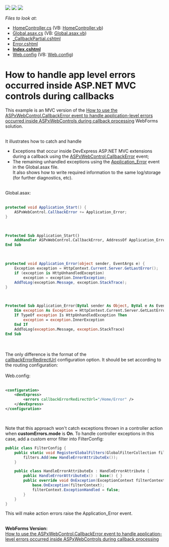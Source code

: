 <!-- default badges list -->
![](https://img.shields.io/endpoint?url=https://codecentral.devexpress.com/api/v1/VersionRange/128566621/12.2.7%2B)
[![](https://img.shields.io/badge/Open_in_DevExpress_Support_Center-FF7200?style=flat-square&logo=DevExpress&logoColor=white)](https://supportcenter.devexpress.com/ticket/details/E4588)
[![](https://img.shields.io/badge/📖_How_to_use_DevExpress_Examples-e9f6fc?style=flat-square)](https://docs.devexpress.com/GeneralInformation/403183)
<!-- default badges end -->
<!-- default file list -->
*Files to look at*:

* [HomeController.cs](./CS/MvcGridView_example/Controllers/HomeController.cs) (VB: [HomeController.vb](./VB/MvcGridView_example/Controllers/HomeController.vb))
* [Global.asax.cs](./CS/MvcGridView_example/Global.asax.cs) (VB: [Global.asax.vb](./VB/MvcGridView_example/Global.asax.vb))
* [_CallbackPartial.cshtml](./CS/MvcGridView_example/Views/Home/_CallbackPartial.cshtml)
* [Error.cshtml](./CS/MvcGridView_example/Views/Home/Error.cshtml)
* **[Index.cshtml](./CS/MvcGridView_example/Views/Home/Index.cshtml)**
* [Web.config](./CS/MvcGridView_example/Web.config) (VB: [Web.config](./VB/MvcGridView_example/Web.config))
<!-- default file list end -->
# How to handle app level errors occurred inside ASP.NET MVC controls during callbacks


<p>This example is an MVC version of the <a href="https://www.devexpress.com/Support/Center/p/E2398">How to use the ASPxWebControl.CallbackError event to handle application-level errors occurred inside ASPxWebControls during callback processing</a> WebForms solution.<br><br></p>
<p>It illustrates how to catch and handle

* Exceptions that occur inside DevExpress ASP.NET MVC extensions during a callback using the <a href="https://documentation.devexpress.com/#AspNet/DevExpressWebASPxWebControl_CallbackErrortopic">ASPxWebControl.CallbackError</a> event;
* The remaining unhandled exceptions using the <a href="http://msdn.microsoft.com/en-us/library/24395wz3(v=vs.100).aspx">Application_Error</a> event in the Global.asax file.<br>It also shows how to write required information to the same log/storage (for further diagnostics, etc).</p>
<p><br>Global.asax:<br><br></p>


```cs
protected void Application_Start() {
    ASPxWebControl.CallbackError += Application_Error;
}
```


<p> </p>


```vb
Protected Sub Application_Start()
	AddHandler ASPxWebControl.CallbackError, AddressOf Application_Error
End Sub
```


<p> </p>


```cs
protected void Application_Error(object sender, EventArgs e) {
    Exception exception = HttpContext.Current.Server.GetLastError();
    if (exception is HttpUnhandledException)
        exception = exception.InnerException;
    AddToLog(exception.Message, exception.StackTrace);
}
```


<p> </p>


```vb
Protected Sub Application_Error(ByVal sender As Object, ByVal e As EventArgs)
    Dim exception As Exception = HttpContext.Current.Server.GetLastError()
    If TypeOf exception Is HttpUnhandledException Then
        exception = exception.InnerException
    End If
    AddToLog(exception.Message, exception.StackTrace)
End Sub
```


<p><br><br>The only difference is the format of the <a href="https://documentation.devexpress.com/#AspNet/CustomDocument6914">callbackErrorRedirectUrl</a> configuration option. It should be set according to the routing configuration:<br><br>Web.config:<br><br></p>


```xml
<configuration>
    <devExpress>
        <errors callbackErrorRedirectUrl="/Home/Error" />
    </devExpress>
</configuration>
```


<p> </p>
<p>Note that this approach won't catch exceptions thrown in a controller action when <strong>customErrors.mode</strong> is <strong>On</strong>. To handle controller exceptions in this case, add a custom error filter into FilterConfig:</p>


```cs
public class FilterConfig {
    public static void RegisterGlobalFilters(GlobalFilterCollection filters) {
        filters.Add(new HandleErrorAttributeEx());
    }

    public class HandleErrorAttributeEx : HandleErrorAttribute {
        public HandleErrorAttributeEx() : base() { }
        public override void OnException(ExceptionContext filterContext) {
            base.OnException(filterContext);
            filterContext.ExceptionHandled = false;
        }
    }
}

```


<p>This will make action errors raise the Application_Error event.</p>
<p><br><strong>WebForms Version:</strong><br><a href="https://www.devexpress.com/Support/Center/p/E2398">How to use the ASPxWebControl.CallbackError event to handle application-level errors occurred inside ASPxWebControls during callback processing</a></p>

<br/>


